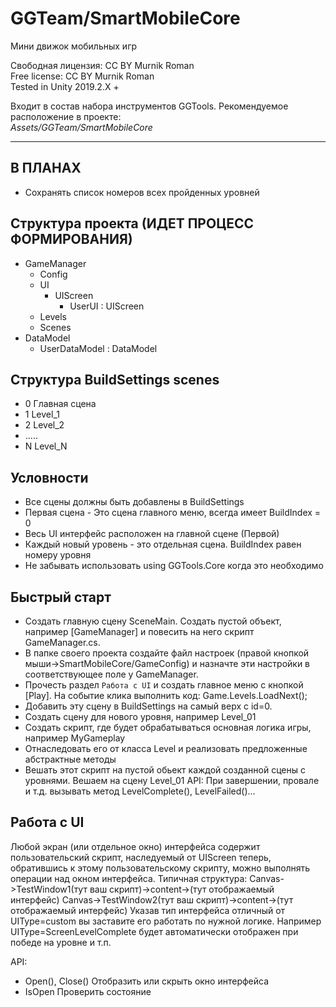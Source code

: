 # GGTeam/SmartMobileCore
Мини движок мобильных игр    

Свободная лицензия: CC BY Murnik Roman   
Free license: CC BY Murnik Roman    
Tested in Unity 2019.2.X +    

Входит в состав набора инструментов GGTools. Рекомендуемое расположение в проекте:    
*Assets/GGTeam/SmartMobileCore*    
____

 ## В ПЛАНАХ    
 - Сохранять список номеров всех пройденных уровней




 ## Структура проекта (ИДЕТ ПРОЦЕСС ФОРМИРОВАНИЯ)    

- GameManager
	- Config
	- UI
	    - UIScreen
			- UserUI : UIScreen
	- Levels
    - Scenes
- DataModel
	- UserDataModel : DataModel


 ## Структура BuildSettings scenes
  - 0 Главная сцена
  - 1 Level_1
  - 2 Level_2
  - .....
  - N Level_N


 ## Условности
 - Все сцены должны быть добавлены в BuildSettings
 - Первая сцена - Это сцена главного меню, всегда имеет BuildIndex = 0
 - Весь UI интерфейс расположен на главной сцене (Первой)
 - Каждый новый уровень - это отдельная сцена. BuildIndex равен номеру уровня
 - Не забывать использовать using GGTools.Core когда это необходимо
 
 
 ## Быстрый старт
 - Создать главную сцену SceneMain. Создать пустой объект, например [GameManager] и повесить на него скрипт GameManager.cs.
 - В папке своего проекта создайте файл настроек (правой кнопкой мыши->SmartMobileCore/GameConfig) и назначте эти настройки в соответствующее поле у GameManager.
 - Прочесть раздел `Работа с UI` и создать главное меню с кнопкой [Play]. На событие клика выполнить код: Game.Levels.LoadNext();
 - Добавить эту сцену в BuildSettings на самый верх с id=0.
 - Создать сцену для нового уровня, например Level_01
 - Создать скрипт, где будет обрабатываться основная логика игры, например MyGameplay
 - Отнаследовать его от класса Level и реализовать предложенные абстрактные методы
 - Вешать этот скрипт на пустой обьект каждой созданной сцены с уровнями. Вешаем на сцену Level_01
 API:
    При завершении, провале и т.д. вызывать метод LevelComplete(), LevelFailed()...
 

  ## Работа с UI
  Любой экран (или отдельное окно) интерфейса содержит пользовательский скрипт, наследуемый от UIScreen
  теперь, обратившись к этому пользовательскому скрипту, можно выполнять операции над окном интерфейса.
  Типичная структура:
    Canvas->TestWindow1(тут ваш скрипт)->content->(тут отображаемый интерфейс)
    Canvas->TestWindow2(тут ваш скрипт)->content->(тут отображаемый интерфейс)
  Указав тип интерфейса отличный от UIType=custom вы заставите его работать по нужной логике.
  Например UIType=ScreenLevelComplete будет автоматически отображен при победе на уровне и т.п.

  API:
  - Open(), Close() Отобразить или скрыть окно интерфейса
  - IsOpen Проверить состояние
  
